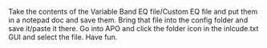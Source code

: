 Take the contents of the Variable Band EQ file/Custom EQ file and put them in a notepad doc and save them. Bring that file into the config folder and save it/paste it there. Go into APO and click the folder icon in the inlcude.txt GUI and select the file. Have fun.
